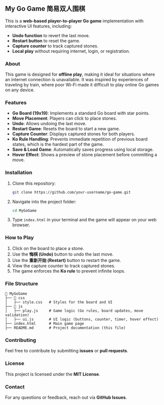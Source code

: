 ## My Go Game 简易双人围棋

This is a **web-based player-to-player Go game** implementation with interactive UI features, including:
- **Undo function** to revert the last move.
- **Restart button** to reset the game.
- **Capture counter** to track captured stones.
- **Local play** without requiring internet, login, or registration.

### About
This game is designed for **offline play**, making it ideal for situations where an internet connection is unavailable. It was inspired by experiences of traveling by train, where poor Wi-Fi made it difficult to play online Go games on any device.

### Features
- **Go Board (19x19)**: Implements a standard Go board with star points.
- **Move Placement**: Players can click to place stones.
- **Undo**: Allows undoing the last move.
- **Restart Game**: Resets the board to start a new game.
- **Capture Counter**: Displays captured stones for both players.
- **Ko Rule Handling**: Prevents immediate repetition of previous board states, which is the hardest part of the game.
- **Save & Load Game**: Automatically saves progress using local storage.
- **Hover Effect**: Shows a preview of stone placement before committing a move.

### Installation
1. Clone this repository:
   ```sh
   git clone https://github.com/your-username/go-game.git
   ```
2. Navigate into the project folder:
   ```sh
   cd MyGoGame
   ```
3. Type `index.html` in your terminal and the game will appear on your web browser.

### How to Play
1. Click on the board to place a stone.
2. Use the **悔棋 (Undo)** button to undo the last move.
3. Use the **重新开始 (Restart)** button to restart the game.
4. View the capture counter to track captured stones.
5. The game enforces the **Ko rule** to prevent infinite loops.

### File Structure
```
📂 MyGoGame
├── 📂 css
│   ├── style.css   # Styles for the board and UI
├── 📂 js
│   ├── play.js     # Game logic (Go rules, board updates, move validation)
│   ├── ui.js       # UI logic (buttons, counter, timer, hover effect)
├── index.html      # Main game page
├── README.md       # Project documentation (this file)
```

### Contributing
Feel free to contribute by submitting **issues** or **pull requests**.

### License
This project is licensed under the **MIT License**.

### Contact
For any questions or feedback, reach out via **GitHub Issues**.
